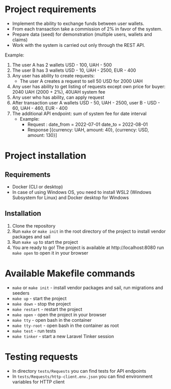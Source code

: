 # Project requirements
- Implement the ability to exchange funds between user wallets.
- From each transaction take a commission of 2% in favor of the system.
- Prepare data (seed) for demonstration (multiple users, wallets and claims)
- Work with the system is carried out only through the REST API.

Example:
1. The user A has 2 wallets USD - 100, UAH - 500
2. The user B has 3 wallets USD - 10, UAH - 2500, EUR - 400
3. Any user has ability to create requests:
   - The user A creates a request to sell 50 USD for 2000 UAH
4. Any user has ability to get listing of requests except own
   price for buyer: 2040 UAH (2000 + 2%), 40UAH system fee
5. Any user who has ability, can apply request
6. After transaction user A wallets USD - 50, UAH - 2500, user B - USD - 60, UAH - 460, EUR - 400
7. The additional API endpoint: sum of system fee for date interval
   - Example:
     - Request : date_from = 2022-07-01 date_to = 2022-08-01
     - Response [{currency: UAH, amount: 40}, {currency: USD, amount: 130}]

# Project installation

## Requirements
- Docker (CLI or desktop)
- In case of using Windows OS, you need to install WSL2 (Windows Subsystem for Linux) and Docker desktop for Windows

## Installation
1. Clone the repository
2. Run `make` or `make init` in the root directory of the project to install vendor packages and sail
3. Run `make up` to start the project
4. You are ready to go! The project is available at http://localhost:8080 run `make open` to open it in your browser


# Available Makefile commands
- `make` or `make init` - install vendor packages and sail, run migrations and seeders
- `make up` - start the project
- `make down` - stop the project
- `make restart` - restart the project
- `make open` - open the project in your browser
- `make tty` - open bash in the container
- `make tty-root` - open bash in the container as root
- `make test` - run tests
- `make tinker` - start a new Laravel Tinker session

# Testing requests
- In directory `tests/Requests` you can find tests for API endpoints
- In `tests/Requests/http-client.env.json` you can find environment variables for HTTP client 

